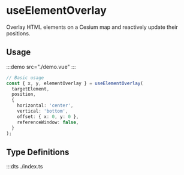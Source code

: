 # useElementOverlay

Overlay HTML elements on a Cesium map and reactively update their positions.

## Usage

:::demo src="./demo.vue"
:::

```ts
// Basic usage
const { x, y, elementOverlay } = useElementOverlay(
  targetElement,
  position,
  {
    horizontal: 'center',
    vertical: 'bottom',
    offset: { x: 0, y: 0 },
    referenceWindow: false,
  }
);
```

## Type Definitions

:::dts ./index.ts
